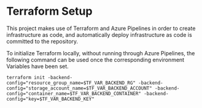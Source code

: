 # Terraform Setup
This project makes use of Terraform and Azure Pipelines in order to create infrastructure as code, and automatically deploy infrastructure as code is committed to the repository. 




To initialize Terraform locally, without running through Azure Pipelines, the following command can be used once the corresponding environment Variables have been set.

` terraform init -backend-config="resource_group_name=$TF_VAR_BACKEND_RG" -backend-config="storage_account_name=$TF_VAR_BACKEND_ACCOUNT" -backend-config="container_name=$TF_VAR_BACKEND_CONTAINER" -backend-config="key=$TF_VAR_BACKEND_KEY" `